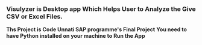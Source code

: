 ### Visulyzer is Desktop app Which Helps User to Analyze the Give CSV or Excel Files.
__Ths Project is Code Unnati SAP programme's Final Project__
__You need to have Python installed on your machine to Run the App__

